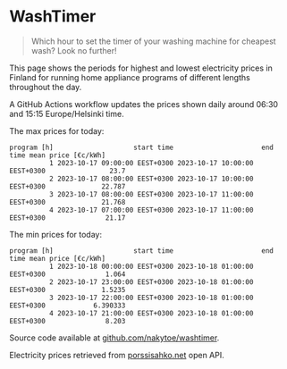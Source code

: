 
# WashTimer

> Which hour to set the timer of your washing machine for cheapest wash? Look no further!

This page shows the periods for highest and lowest electricity prices in Finland 
for running home appliance programs of different lengths throughout the day. 

A GitHub Actions workflow updates the prices shown daily around 06:30 and 15:15 Europe/Helsinki time.

The max prices for today:

	program [h]                    start time                      end time mean price [€c/kWh]
	          1 2023-10-17 09:00:00 EEST+0300 2023-10-17 10:00:00 EEST+0300                23.7
	          2 2023-10-17 08:00:00 EEST+0300 2023-10-17 10:00:00 EEST+0300              22.787
	          3 2023-10-17 08:00:00 EEST+0300 2023-10-17 11:00:00 EEST+0300              21.768
	          4 2023-10-17 07:00:00 EEST+0300 2023-10-17 11:00:00 EEST+0300               21.17

The min prices for today:

	program [h]                    start time                      end time mean price [€c/kWh]
	          1 2023-10-18 00:00:00 EEST+0300 2023-10-18 01:00:00 EEST+0300               1.064
	          2 2023-10-17 23:00:00 EEST+0300 2023-10-18 01:00:00 EEST+0300              1.5235
	          3 2023-10-17 22:00:00 EEST+0300 2023-10-18 01:00:00 EEST+0300            6.390333
	          4 2023-10-17 21:00:00 EEST+0300 2023-10-18 01:00:00 EEST+0300               8.203


Source code available at [github.com/nakytoe/washtimer](https://github.com/nakytoe/washtimer).

Electricity prices retrieved from [porssisahko.net](https://porssisahko.net/api) open API.
